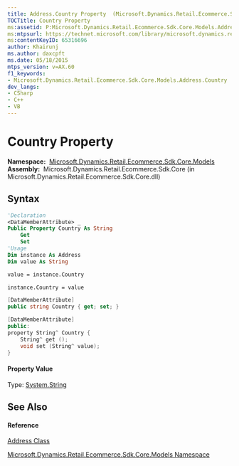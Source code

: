 ```yaml
---
title: Address.Country Property  (Microsoft.Dynamics.Retail.Ecommerce.Sdk.Core.Models)
TOCTitle: Country Property
ms:assetid: P:Microsoft.Dynamics.Retail.Ecommerce.Sdk.Core.Models.Address.Country
ms:mtpsurl: https://technet.microsoft.com/library/microsoft.dynamics.retail.ecommerce.sdk.core.models.address.country(v=AX.60)
ms:contentKeyID: 65316696
author: Khairunj
ms.author: daxcpft
ms.date: 05/18/2015
mtps_version: v=AX.60
f1_keywords:
- Microsoft.Dynamics.Retail.Ecommerce.Sdk.Core.Models.Address.Country
dev_langs:
- CSharp
- C++
- VB
---
```


# Country Property

**Namespace:**  [Microsoft.Dynamics.Retail.Ecommerce.Sdk.Core.Models](microsoft-dynamics-retail-ecommerce-sdk-core-models-namespace.md)  
**Assembly:**  Microsoft.Dynamics.Retail.Ecommerce.Sdk.Core (in Microsoft.Dynamics.Retail.Ecommerce.Sdk.Core.dll)

## Syntax

``` vb
'Declaration
<DataMemberAttribute> _
Public Property Country As String
    Get
    Set
'Usage
Dim instance As Address
Dim value As String

value = instance.Country

instance.Country = value
```

``` csharp
[DataMemberAttribute]
public string Country { get; set; }
```

``` c++
[DataMemberAttribute]
public:
property String^ Country {
    String^ get ();
    void set (String^ value);
}
```

#### Property Value

Type: [System.String](https://technet.microsoft.com/library/s1wwdcbf\(v=ax.60\))  

## See Also

#### Reference

[Address Class](address-class-microsoft-dynamics-retail-ecommerce-sdk-core-models.md)

[Microsoft.Dynamics.Retail.Ecommerce.Sdk.Core.Models Namespace](microsoft-dynamics-retail-ecommerce-sdk-core-models-namespace.md)

